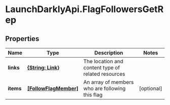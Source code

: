 # LaunchDarklyApi.FlagFollowersGetRep

## Properties

Name | Type | Description | Notes
------------ | ------------- | ------------- | -------------
**links** | [**{String: Link}**](Link.md) | The location and content type of related resources | 
**items** | [**[FollowFlagMember]**](FollowFlagMember.md) | An array of members who are following this flag | [optional] 


